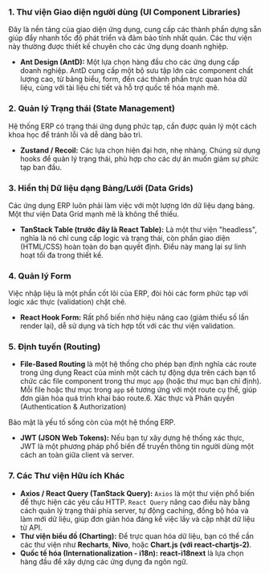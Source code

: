 ### 1. Thư viện Giao diện người dùng (UI Component Libraries)

Đây là nền tảng của giao diện ứng dụng, cung cấp các thành phần dựng sẵn giúp đẩy nhanh tốc độ phát triển và đảm bảo tính nhất quán. Các thư viện này thường được thiết kế chuyên cho các ứng dụng doanh nghiệp.

*   **Ant Design (AntD):** Một lựa chọn hàng đầu cho các ứng dụng cấp doanh nghiệp. AntD cung cấp một bộ sưu tập lớn các component chất lượng cao, từ bảng biểu, form, đến các thành phần trực quan hóa dữ liệu, cùng với tài liệu chi tiết và hỗ trợ quốc tế hóa mạnh mẽ.

### 2. Quản lý Trạng thái (State Management)

Hệ thống ERP có trạng thái ứng dụng phức tạp, cần được quản lý một cách khoa học để tránh lỗi và dễ dàng bảo trì.

*   **Zustand / Recoil:** Các lựa chọn hiện đại hơn, nhẹ nhàng. Chúng sử dụng hooks để quản lý trạng thái, phù hợp cho các dự án muốn giảm sự phức tạp ban đầu.

### 3. Hiển thị Dữ liệu dạng Bảng/Lưới (Data Grids)

Các ứng dụng ERP luôn phải làm việc với một lượng lớn dữ liệu dạng bảng. Một thư viện Data Grid mạnh mẽ là không thể thiếu.

*   **TanStack Table (trước đây là React Table):** Là một thư viện "headless", nghĩa là nó chỉ cung cấp logic và trạng thái, còn phần giao diện (HTML/CSS) hoàn toàn do bạn quyết định. Điều này mang lại sự linh hoạt tối đa trong thiết kế.

### 4. Quản lý Form

Việc nhập liệu là một phần cốt lõi của ERP, đòi hỏi các form phức tạp với logic xác thực (validation) chặt chẽ.

*   **React Hook Form:** Rất phổ biến nhờ hiệu năng cao (giảm thiểu số lần render lại), dễ sử dụng và tích hợp tốt với các thư viện validation.

### 5. Định tuyến (Routing)

*   **File-Based Routing** là một hệ thống cho phép bạn định nghĩa các route trong ứng dụng React của mình một cách tự động dựa trên cách bạn tổ chức các file component trong thư mục `app` (hoặc thư mục bạn chỉ định). Mỗi file hoặc thư mục trong `app` sẽ tương ứng với một route cụ thể, giúp đơn giản hóa quá trình khai báo route.6. Xác thực và Phân quyền (Authentication & Authorization)

Bảo mật là yếu tố sống còn của một hệ thống ERP.

*   **JWT (JSON Web Tokens):** Nếu bạn tự xây dựng hệ thống xác thực, JWT là một phương pháp phổ biến để truyền thông tin người dùng một cách an toàn giữa client và server.

### 7. Các Thư viện Hữu ích Khác

*   **Axios / React Query (TanStack Query):** `Axios` là một thư viện phổ biến để thực hiện các yêu cầu HTTP. `React Query` nâng cao điều này bằng cách quản lý trạng thái phía server, tự động caching, đồng bộ hóa và làm mới dữ liệu, giúp đơn giản hóa đáng kể việc lấy và cập nhật dữ liệu từ API.
*   **Thư viện biểu đồ (Charting):** Để trực quan hóa dữ liệu, bạn có thể cần các thư viện như **Recharts**, **Nivo**, hoặc **Chart.js (với react-chartjs-2)**.
*   **Quốc tế hóa (Internationalization - i18n):** **react-i18next** là lựa chọn hàng đầu để xây dựng các ứng dụng đa ngôn ngữ.
